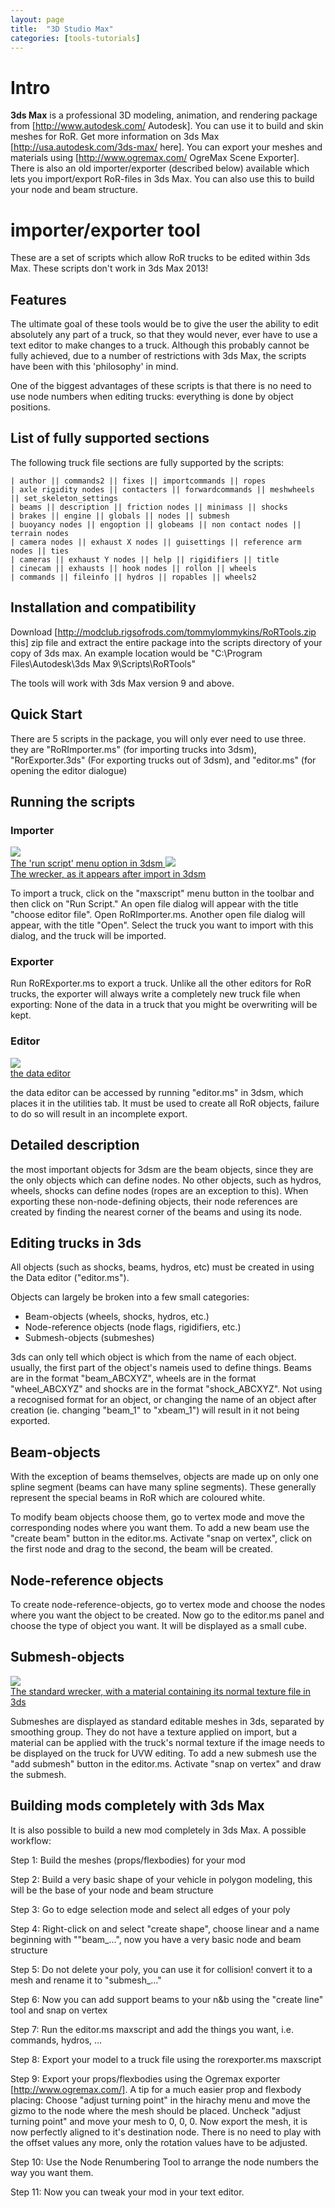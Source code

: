 ```yaml
---
layout: page
title:  "3D Studio Max"
categories: [tools-tutorials]
---
```


# Intro

**3ds Max** is a professional 3D modeling, animation, and rendering package from 
[http://www.autodesk.com/ Autodesk]. 
You can use it to build and skin meshes for RoR. 
Get more information on 3ds Max [http://usa.autodesk.com/3ds-max/ here]. 
You can export your meshes and materials using [http://www.ogremax.com/ OgreMax Scene Exporter]. 
There is also an old importer/exporter (described below) available which lets you import/export RoR-files in 3ds Max. 
You can also use this to build your node and beam structure.

# importer/exporter tool

These are a set of scripts which allow RoR trucks to be edited within 3ds Max. 
These scripts don't work in 3ds Max 2013!

## Features

The ultimate goal of these tools would be to give the user the ability 
to edit absolutely any part of a truck, so that they would never, 
ever have to use a text editor to make changes to a truck. 
Although this probably cannot be fully achieved, due to a number 
of restrictions with 3ds Max, the scripts have been with this 'philosophy' in mind. 

One of the biggest advantages of these scripts is that there is no need to use node numbers 
when editing trucks: everything is done by object positions. 

## List of fully supported sections

The following truck file sections are fully supported by the scripts:

    | author || commands2 || fixes || importcommands || ropes
    | axle rigidity nodes || contacters || forwardcommands || meshwheels || set_skeleton_settings
    | beams || description || friction nodes || minimass || shocks
    | brakes || engine || globals || nodes || submesh
    | buoyancy nodes || engoption || globeams || non contact nodes || terrain nodes
    | camera nodes || exhaust X nodes || guisettings || reference arm nodes || ties
    | cameras || exhaust Y nodes || help || rigidifiers || title
    | cinecam || exhausts || hook nodes || rollon || wheels
    | commands || fileinfo || hydros || ropables || wheels2

## Installation and compatibility 

Download [http://modclub.rigsofrods.com/tommylommykins/RoRTools.zip this] zip 
file and extract the entire package into the scripts directory of your copy of 3ds max. 
An example location would be "C:\Program Files\Autodesk\3ds Max 9\Scripts\RoRTools" 

The tools will work with 3ds Max version 9 and above. 

## Quick Start  

There are 5 scripts in the package, you will only ever need to use three. 
they are "RoRImporter.ms" (for importing trucks into 3dsm), "RorExporter.3ds" 
(For exporting trucks out of 3dsm), and "editor.ms" (for opening the editor dialogue) 

## Running the scripts  

### Importer 

<a href="/images/tools-3dsmax-importexport01-runscript.png">
 <img src="/images/tools-3dsmax-importexport01-runscript.png">
 <br>The 'run script' menu option in 3dsm
</a>

<a href="/images/tools-3dsmax-importexport02-truck.png">
 <img src="/images/tools-3dsmax-importexport02-truck.png">
 <br>The wrecker, as it appears after import in 3dsm
</a>

To import a truck, click on the "maxscript" menu button in the toolbar and then click on "Run Script." 
An open file dialog will appear with the title "choose editor file". 
Open RoRImporter.ms. Another open file dialog will appear, with the title "Open". 
Select the truck you want to import with this dialog, and the truck will be imported.

### Exporter  

Run RoRExporter.ms to export a truck. Unlike all the other editors for RoR trucks, 
the exporter will always write a completely new truck file when exporting: 
None of the data in a truck that you might be overwriting will be kept.

### Editor  

<a href="/images/tools-3dsmax-importexport03-data.png">
 <img src="/images/tools-3dsmax-importexport03-data.png">
 <br>the data editor
</a>

the data editor can be accessed by running "editor.ms" in 3dsm, which places it 
in the utilities tab. It must be used to create all RoR objects, 
failure to do so will result in an incomplete export. 

## Detailed description 

the most important objects for 3dsm are the beam objects, since they are the only objects which can define nodes. No other objects, such as hydros, wheels, shocks can define nodes (ropes are an exception to this). When exporting these non-node-defining objects, their node references are created by finding the nearest corner of the beams and using its node. 

## Editing trucks in 3ds  

All objects (such as shocks, beams, hydros, etc) must be created in using the Data editor ("editor.ms"). 

Objects can largely be broken into a few small categories: 

* Beam-objects (wheels, shocks, hydros, etc.) 
* Node-reference objects (node flags, rigidifiers, etc.) 
* Submesh-objects (submeshes)

3ds can only tell which object is which from the name of each object. usually, the first part of the object's nameis used to define things. Beams are in the format "beam_ABCXYZ", wheels are in the format "wheel_ABCXYZ" and shocks are in the format "shock_ABCXYZ". Not using a recognised format for an object, or changing the name of an object after creation (ie. changing "beam_1" to "xbeam_1") will result in it not being exported. 

## Beam-objects

With the exception of beams themselves, objects are made up on only one spline segment (beams can have many spline segments). These generally represent the special beams in RoR which are coloured white. 

To modify beam objects choose them, go to vertex mode and move the corresponding nodes where you want them. To add a new beam use the "create beam" button in the editor.ms. Activate "snap on vertex", click on the first node and drag to the second, the beam will be created.

## Node-reference objects

To create node-reference-objects, go to vertex mode and choose the nodes where you want the object to be created. Now go to the editor.ms panel and choose the type of object you want. It will be displayed as a small cube. 

## Submesh-objects

<a href="/images/tools-3dsmax-importexport04-truck.png">
 <img src="/images/tools-3dsmax-importexport04-truck.png">
 <br>The standard wrecker, with a material containing its normal texture file in 3ds
</a>

Submeshes are displayed as standard editable meshes in 3ds, separated by smoothing group. They do not have a texture applied on import, but a material can be applied with the truck's normal texture if the image needs to be displayed on the truck for UVW editing. To add a new submesh use the "add submesh" button in the editor.ms. Activate "snap on vertex" and draw the submesh.

## Building mods completely with 3ds Max 
It is also possible to build a new mod completely in 3ds Max. A possible workflow:

Step 1: Build the meshes (props/flexbodies) for your mod

Step 2: Build a very basic shape of your vehicle in polygon modeling, this will be the base of your node and beam structure

Step 3: Go to edge selection mode and select all edges of your poly

Step 4: Right-click on and select "create shape", choose linear and a name beginning with ""beam_...", now you have a very basic node and beam structure

Step 5: Do not delete your poly, you can use it for collision! convert it to a mesh and rename it to "submesh_..."

Step 6: Now you can add support beams to your n&b using the "create line" tool and snap on vertex

Step 7: Run the editor.ms maxscript and add the things you want, i.e. commands, hydros, ...

Step 8: Export your model to a truck file using the rorexporter.ms maxscript

Step 9: Export your props/flexbodies using the Ogremax exporter [http://www.ogremax.com/]. A tip for a much easier prop and flexbody placing: Choose "adjust turning point" in the hirachy menu and move the gizmo to the node where the mesh should be placed. Uncheck "adjust turning point" and move your mesh to 0, 0, 0. Now export the mesh, it is now perfectly aligned to it's destination node. There is no need to play with the offset values any more, only the rotation values have to be adjusted.

Step 10: Use the Node Renumbering Tool to arrange the node numbers the way you want them.

Step 11: Now you can tweak your mod in your text editor.
